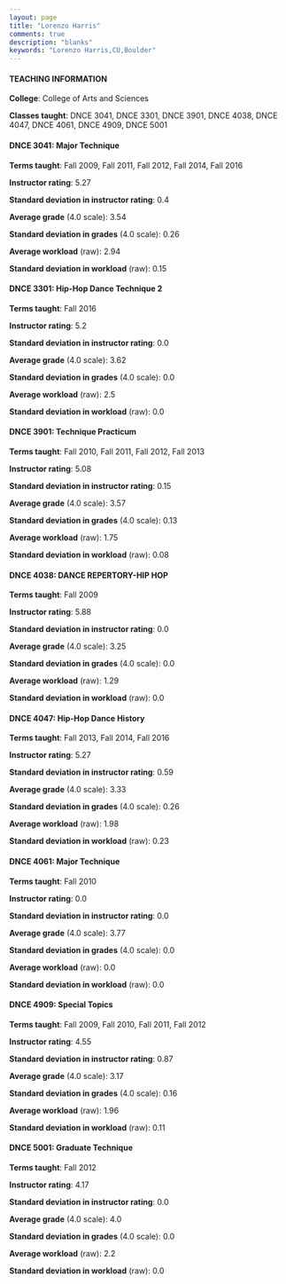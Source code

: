 ```yaml
---
layout: page
title: "Lorenzo Harris" 
comments: true
description: "blanks"
keywords: "Lorenzo Harris,CU,Boulder"
---
```

<head>
<script src="https://ajax.googleapis.com/ajax/libs/jquery/2.1.3/jquery.min.js"></script>
<script src="https://dl.dropboxusercontent.com/s/pc42nxpaw1ea4o9/highcharts.js?dl=0"></script>
<!-- <script src="../assets/js/highcharts.js"></script> -->
<style type="text/css">@font-face {
	font-family: "Bebas Neue";
	src: url(https://www.filehosting.org/file/details/544349/BebasNeue Regular.otf) format("opentype");
	}
	h1.Bebas { 
		font-family: "Bebas Neue", Verdana, Tahoma;
	}
</style>
</head>
	   
#### TEACHING INFORMATION

**College**: College of Arts and Sciences

**Classes taught**: DNCE 3041, DNCE 3301, DNCE 3901, DNCE 4038, DNCE 4047, DNCE 4061, DNCE 4909, DNCE 5001

#### DNCE 3041: Major Technique

**Terms taught**: Fall 2009, Fall 2011, Fall 2012, Fall 2014, Fall 2016

**Instructor rating**: 5.27

**Standard deviation in instructor rating**: 0.4

**Average grade** (4.0 scale): 3.54

**Standard deviation in grades** (4.0 scale): 0.26

**Average workload** (raw): 2.94

**Standard deviation in workload** (raw): 0.15

#### DNCE 3301: Hip-Hop Dance Technique 2

**Terms taught**: Fall 2016

**Instructor rating**: 5.2

**Standard deviation in instructor rating**: 0.0

**Average grade** (4.0 scale): 3.62

**Standard deviation in grades** (4.0 scale): 0.0

**Average workload** (raw): 2.5

**Standard deviation in workload** (raw): 0.0

#### DNCE 3901: Technique Practicum

**Terms taught**: Fall 2010, Fall 2011, Fall 2012, Fall 2013

**Instructor rating**: 5.08

**Standard deviation in instructor rating**: 0.15

**Average grade** (4.0 scale): 3.57

**Standard deviation in grades** (4.0 scale): 0.13

**Average workload** (raw): 1.75

**Standard deviation in workload** (raw): 0.08

#### DNCE 4038: DANCE REPERTORY-HIP HOP

**Terms taught**: Fall 2009

**Instructor rating**: 5.88

**Standard deviation in instructor rating**: 0.0

**Average grade** (4.0 scale): 3.25

**Standard deviation in grades** (4.0 scale): 0.0

**Average workload** (raw): 1.29

**Standard deviation in workload** (raw): 0.0

#### DNCE 4047: Hip-Hop Dance History

**Terms taught**: Fall 2013, Fall 2014, Fall 2016

**Instructor rating**: 5.27

**Standard deviation in instructor rating**: 0.59

**Average grade** (4.0 scale): 3.33

**Standard deviation in grades** (4.0 scale): 0.26

**Average workload** (raw): 1.98

**Standard deviation in workload** (raw): 0.23

#### DNCE 4061: Major Technique

**Terms taught**: Fall 2010

**Instructor rating**: 0.0

**Standard deviation in instructor rating**: 0.0

**Average grade** (4.0 scale): 3.77

**Standard deviation in grades** (4.0 scale): 0.0

**Average workload** (raw): 0.0

**Standard deviation in workload** (raw): 0.0

#### DNCE 4909: Special Topics

**Terms taught**: Fall 2009, Fall 2010, Fall 2011, Fall 2012

**Instructor rating**: 4.55

**Standard deviation in instructor rating**: 0.87

**Average grade** (4.0 scale): 3.17

**Standard deviation in grades** (4.0 scale): 0.16

**Average workload** (raw): 1.96

**Standard deviation in workload** (raw): 0.11

#### DNCE 5001: Graduate Technique

**Terms taught**: Fall 2012

**Instructor rating**: 4.17

**Standard deviation in instructor rating**: 0.0

**Average grade** (4.0 scale): 4.0

**Standard deviation in grades** (4.0 scale): 0.0

**Average workload** (raw): 2.2

**Standard deviation in workload** (raw): 0.0

